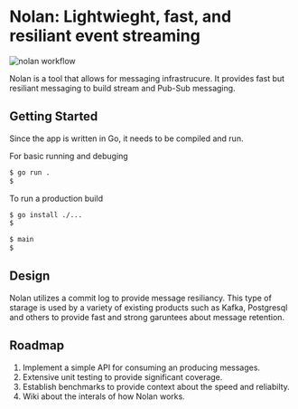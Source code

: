 # Nolan: Lightwieght, fast, and resiliant event streaming

![nolan workflow](https://github.com/bdkiran/nolan/actions/workflows/go.yml/badge.svg)

Nolan is a tool that allows for messaging infrastrucure. It provides fast but resiliant messaging to build stream and Pub-Sub messaging.

## Getting Started

Since the app is written in Go, it needs to be compiled and run.

For basic running and debuging

```bash
$ go run .
$
```

To run a production build

```bash
$ go install ./...
$
```

```bash
$ main
$
```

## Design

Nolan utilizes a commit log to provide message resiliancy. This type of starage is used by a variety of existing products such as Kafka, Postgresql and others to provide fast and strong garuntees about message retention.

## Roadmap

1. Implement a simple API for consuming an producing messages.
1. Extensive unit testing to provide significant coverage.
1. Establish benchmarks to provide context about the speed and reliabilty.
1. Wiki about the interals of how Nolan works.
